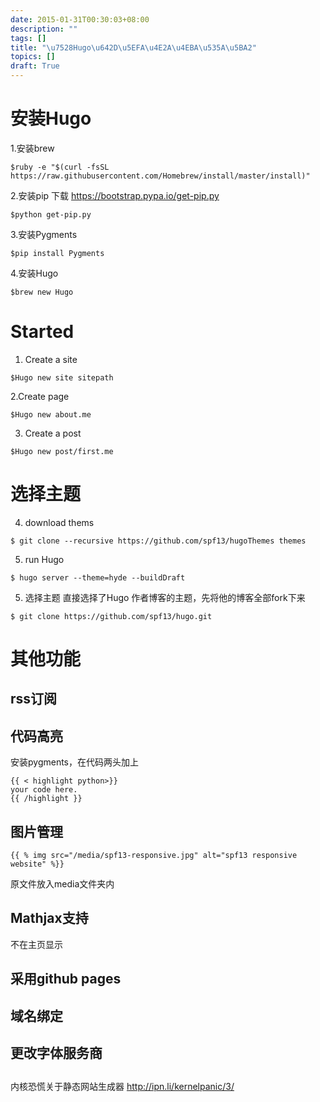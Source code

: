 ```yaml
---
date: 2015-01-31T00:30:03+08:00
description: ""
tags: []
title: "\u7528Hugo\u642D\u5EFA\u4E2A\u4EBA\u535A\u5BA2"
topics: []
draft: True
---
```



# 安装Hugo
1.安装brew
```
$ruby -e "$(curl -fsSL https://raw.githubusercontent.com/Homebrew/install/master/install)"
```
2.安装pip
下载 https://bootstrap.pypa.io/get-pip.py
```
$python get-pip.py
```

3.安装Pygments
```
$pip install Pygments
```
4.安装Hugo
```
$brew new Hugo
```
# Started
1. Create a site
```
$Hugo new site sitepath
```
2.Create page
```
$Hugo new about.me
```
3. Create a post
```
$Hugo new post/first.me
```
# 选择主题
4. download thems
```
$ git clone --recursive https://github.com/spf13/hugoThemes themes
```
5. run Hugo
```
$ hugo server --theme=hyde --buildDraft
```
5. 选择主题
直接选择了Hugo 作者博客的主题，先将他的博客全部fork下来
```
$ git clone https://github.com/spf13/hugo.git
```
# 其他功能
## rss订阅
## 代码高亮
安装pygments，在代码两头加上
```
{{ < highlight python>}}
your code here.
{{ /highlight }}
```
## 图片管理
```
{{ % img src="/media/spf13-responsive.jpg" alt="spf13 responsive website" %}}
```
原文件放入media文件夹内

## Mathjax支持
不在主页显示
## 采用github pages
## 域名绑定
## 更改字体服务商
## 
内核恐慌关于静态网站生成器 http://ipn.li/kernelpanic/3/